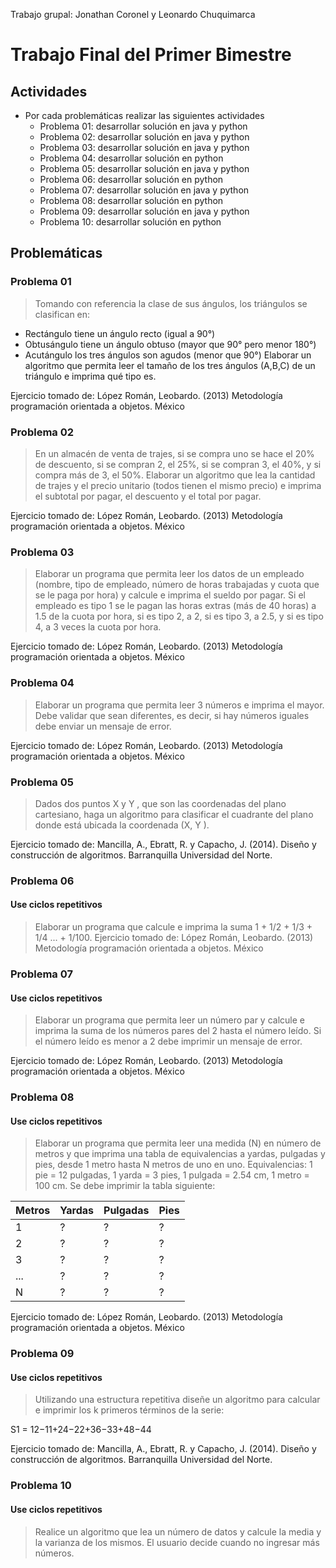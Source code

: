 Trabajo grupal: Jonathan Coronel y Leonardo Chuquimarca

# Trabajo Final del Primer Bimestre

## Actividades

* Por cada problemáticas realizar las siguientes actividades
	* Problema 01: desarrollar solución en java y python
	* Problema 02: desarrollar solución en java y python
	* Problema 03: desarrollar solución en java y python
	* Problema 04: desarrollar solución en python
	* Problema 05: desarrollar solución en java y python
	* Problema 06: desarrollar solución en python
	* Problema 07: desarrollar solución en java y python
	* Problema 08: desarrollar solución en python
	* Problema 09: desarrollar solución en java y python
	* Problema 10: desarrollar solución en python
	
## Problemáticas

### Problema 01
> Tomando con referencia la clase de sus ángulos, los triángulos se clasifican en: 
  -	Rectángulo tiene un ángulo recto (igual a 90°)
  -	Obtusángulo tiene un ángulo obtuso (mayor que 90° pero menor 180°)
  -	Acutángulo los tres ángulos son agudos (menor que 90°)
  Elaborar un algoritmo que permita leer el tamaño de los tres ángulos (A,B,C) de un triángulo e imprima qué tipo es. 
  
 Ejercicio tomado de: López Román, Leobardo. (2013) Metodología programación orientada a objetos. México
 
### Problema 02
> En un almacén de venta de trajes, si se compra uno se hace el 20% de descuento, si se compran 2, el 25%, si se compran 3, el 40%, y si compra más de 3, el 50%. Elaborar un algoritmo que lea la cantidad de trajes y el precio unitario (todos tienen el mismo precio) e imprima el subtotal por pagar, el descuento y el total por pagar.

 Ejercicio tomado de: López Román, Leobardo. (2013) Metodología programación orientada a objetos. México

### Problema 03
> Elaborar un programa que permita leer los datos de un empleado (nombre, tipo de empleado, número de horas trabajadas y cuota que se le paga por hora) y calcule e imprima el sueldo por pagar. Si el empleado es tipo 1 se le pagan las horas extras (más de 40 horas) a 1.5 de la cuota por hora, si es tipo 2, a 2, si es tipo 3, a 2.5, y si es tipo 4, a 3 veces la cuota por hora.

 Ejercicio tomado de: López Román, Leobardo. (2013) Metodología programación orientada a objetos. México

### Problema 04
> Elaborar un programa que permita leer 3 números e imprima el mayor. Debe validar que sean diferentes, es decir, si hay números iguales debe enviar un mensaje de error.

Ejercicio tomado de: López Román, Leobardo. (2013) Metodología programación orientada a objetos. México
### Problema 05
> Dados dos puntos X y Y , que son las coordenadas del plano cartesiano,
haga un algoritmo para clasificar el cuadrante del plano donde está ubicada la coordenada (X, Y ).

Ejercicio tomado de: Mancilla, A., Ebratt, R. y Capacho, J. (2014). Diseño y construcción de algoritmos. Barranquilla Universidad del Norte.

### Problema 06
#### Use ciclos repetitivos
>  Elaborar un programa que calcule e imprima la suma 1 + 1/2 + 1/3 + 1/4 ... + 1/100.
Ejercicio tomado de: López Román, Leobardo. (2013) Metodología programación orientada a objetos. México

### Problema 07
#### Use ciclos repetitivos
> Elaborar un programa que permita leer un número par y calcule e imprima la suma de los números pares del 2 hasta el número leído. Si el número leído es menor a 2 debe imprimir un mensaje de error.

Ejercicio tomado de: López Román, Leobardo. (2013) Metodología programación orientada a objetos. México

### Problema 08
#### Use ciclos repetitivos
> Elaborar un programa que permita leer una medida (N) en número de metros y que imprima una tabla de equivalencias a yardas, pulgadas y pies, desde 1 metro hasta N metros de uno en uno. Equivalencias: 1 pie = 12 pulgadas, 1 yarda = 3 pies, 1 pulgada = 2.54 cm, 1 metro = 100 cm. Se debe imprimir la tabla siguiente:

| Metros |Yardas |Pulgadas |Pies |
| --- | --- | ----- | --- |
|1 | ? | ?| ? |
|2 | ? | ?| ?|
|3 |  ?  | ?| ?|
|... |  ?  | ? | ?|
|N | ? | ?| ?|

Ejercicio tomado de: López Román, Leobardo. (2013) Metodología programación orientada a objetos. México

### Problema 09
#### Use ciclos repetitivos
> Utilizando una estructura repetitiva diseñe un algoritmo para calcular e imprimir los k primeros términos de la serie:

S1 = 12−11+24−22+36−33+48−44

Ejercicio tomado de: Mancilla, A., Ebratt, R. y Capacho, J. (2014). Diseño y construcción de algoritmos. Barranquilla Universidad del Norte.

### Problema 10
#### Use ciclos repetitivos
> Realice un algoritmo que lea un número de datos y calcule la media y la varianza de los mismos. El usuario decide cuando no ingresar más números.